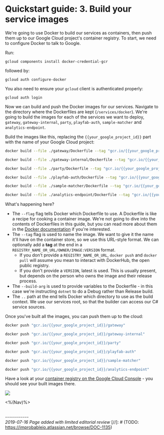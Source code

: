 # Quickstart guide: 3. Build your service images

We're going to use Docker to build our services as containers, then push them up to our Google Cloud project's container registry. To start, we need to configure Docker to talk to Google.

Run:

```
gcloud components install docker-credential-gcr
```

followed by:

```
gcloud auth configure-docker
```

You also need to ensure your `gcloud` client is authenticated properly:

```
gcloud auth login
```

Now we can build and push the Docker images for our services. Navigate to the directory where the Dockerfiles are kept (`/services/docker`). We're going to build the images for each of the services we want to deploy, `gateway`, `gateway-internal`, `party`, `playfab-auth`, `sample-matcher` and  `analytics-endpoint`.

Build the images like this, replacing the `{{your_google_project_id}}` part with the name of your Google Cloud project:

```bash
docker build --file ./gateway/Dockerfile --tag "gcr.io/{{your_google_project_id}}/gateway" --build-arg CONFIG=Debug ..

docker build --file ./gateway-internal/Dockerfile --tag "gcr.io/{{your_google_project_id}}/gateway-internal" --build-arg CONFIG=Debug ..

docker build --file ./party/Dockerfile --tag "gcr.io/{{your_google_project_id}}/party" --build-arg CONFIG=Debug ..

docker build --file ./playfab-auth/Dockerfile --tag "gcr.io/{{your_google_project_id}}/playfab-auth" --build-arg CONFIG=Debug ..

docker build --file ./sample-matcher/Dockerfile --tag "gcr.io/{{your_google_project_id}}/sample-matcher" --build-arg CONFIG=Debug ..

docker build --file ./analytics-endpoint/Dockerfile --tag "gcr.io/{{your_google_project_id}}/analytics-endpoint" --build-arg CONFIG=Debug ..
```

What's happening here?

- The `--flag` flag tells Docker which Dockerfile to use. A Dockerfile is like a recipe for cooking a container image. We're not going to dive into the contents of Dockerfiles in this guide, but you can read more about them in the [Docker documentation](https://docs.docker.com/engine/reference/builder/) if you're interested.
- The `--tag` flag is used to name the image. We want to give it the name it'll have on the container store, so we use this URL-style format. We can optionally add a **tag** at the end in a `REGISTRY_NAME_OR_URL/OWNER/IMAGE:VERSION` format.
    - If you don't provide a `REGISTRY_NAME_OR_URL`, `docker push` and `docker pull` will assume you mean to interact with DockerHub, the open public registry.
    - If you don't provide a `VERSION`, latest is used. This is usually present, but depends on the person who owns the image and their release process.
- The `--build-arg` is used to provide variables to the Dockerfile - in this case we're instructing `dotnet` to do a Debug rather than Release build.
- The `..` path at the end tells Docker which directory to use as the build context. We use our services root, so that the builder can access our C# service sources.

Once you've built all the images, you can push them up to the cloud:

```bash
docker push "gcr.io/{{your_google_project_id}}/gateway"

docker push "gcr.io/{{your_google_project_id}}/gateway-internal"

docker push "gcr.io/{{your_google_project_id}}/party"

docker push "gcr.io/{{your_google_project_id}}/playfab-auth"

docker push "gcr.io/{{your_google_project_id}}/sample-matcher"

docker push "gcr.io/{{your_google_project_id}}/analytics-endpoint"
```

Have a look at your [container registry on the Google Cloud Console](https://console.cloud.google.com/gcr) - you should see your built images there.

![]({{assetRoot}}img/quickstart/gcr.png)

<%(Nav)%>

<br/>------------<br/>
_2019-07-16 Page added with limited editorial review_
[//]: # (TODO: https://improbableio.atlassian.net/browse/DOC-1135)
